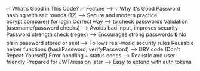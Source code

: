 ✅ What’s Good in This Code?
✅ Feature	                                               -->           💡 Why It's Good
Password hashing with salt rounds (12)	                    -->          Secure and modern practice
bcrypt.compare() for login	Correct way                     -->          to check passwords
Validation (username/password checks)	                    -->          Avoids bad input, improves security
Password strength check (regex)	                            -->          Encourages strong passwords 🔒
No plain password stored or sent	                        -->          Follows real-world security rules
Reusable helper functions (hashPassword, verifyPassword)    -->          DRY code (Don't Repeat Yourself)
Error handling + status codes	                            -->          Realistic and user-friendly
Prepared for JWT/session later	                            -->          Easy to extend with auth tokens
